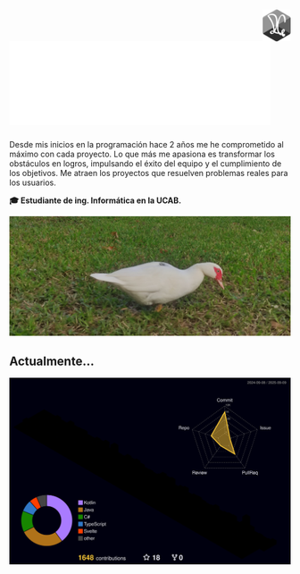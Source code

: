 # <img src="./images/logo.png" alt="Logo" title="Logo" style="width: 10%; max-width: 80px;" align="right" /> ![Hello](images/bienvenida.svg)
Desde mis inicios en la programación hace 2 años me he comprometido al máximo con cada proyecto.
Lo que más me apasiona es transformar los obstáculos en logros, impulsando el éxito del
equipo y el cumplimiento de los objetivos.
Me atraen los proyectos que resuelven problemas reales para los usuarios.

**🎓 Estudiante de ing. Informática en la UCAB.**

![Pato](./images/pato.jpg)

## Actualmente...
![](profile-3d-contrib/profile-night-rainbow.svg)
